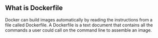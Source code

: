 <!-- usedin: [ _legacy_docker/getting-started] - post: -->


## What is Dockerfile

Docker can build images automatically by reading the instructions from a file called Dockerfile. A Dockerfile is a text document that contains all the commands a user could call on the command line to assemble an image.

